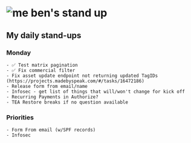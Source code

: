 # ![me](https://avatars2.githubusercontent.com/u/5232044?s=50&v=4) ben's stand up

## My daily stand-ups

### Monday

    - ✅ Test matrix pagination
    - ✅ Fix commercial filter
    - Fix asset update endpoint not returning updated TagIDs (https://projects.madebyspeak.com/#/tasks/16472186)
    - Release form from email/name
    - Infosec - get list of things that will/won't change for kick off
    - Recurring Payments in Authorize?
    - TEA Restore breaks if no question available

### Priorities 
   
    - Form From email (w/SPF records)
    - Infosec
      

